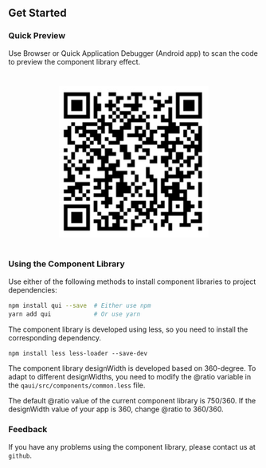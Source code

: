 ## Get Started

### Quick Preview

Use Browser or Quick Application Debugger (Android app) to scan the code to preview the component library effect.

<div style="text-align: center;margin: 40px;"><img src="./assets/qrcode.png" alt="barcode" style="width:300px" /></div>

### Using the Component Library

Use either of the following methods to install component libraries to project dependencies:

```sh
npm install qui --save  # Either use npm
yarn add qui            # Or use yarn
```

The component library is developed using less, so you need to install the corresponding dependency.

```shell script
npm install less less-loader --save-dev
```

The component library designWidth is developed based on 360-degree. To adapt to different designWidths, you need to modify the @ratio variable in the `qaui/src/components/common.less` file.

The default @ratio value of the current component library is 750/360. If the designWidth value of your app is 360, change @ratio to 360/360.

### Feedback

If you have any problems using the component library, please contact us at `github`.
